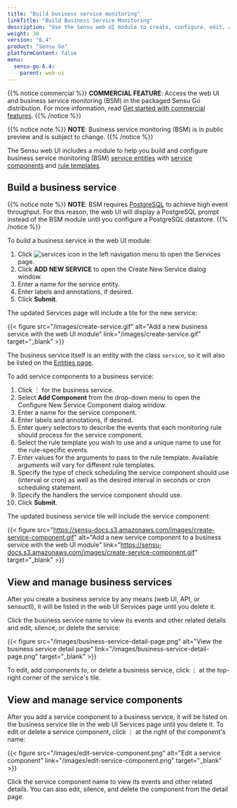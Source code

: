 ```yaml
---
title: "Build business service monitoring"
linkTitle: "Build Business Service Monitoring"
description: "Use the Sensu web UI module to create, configure, edit, and delete business service monitoring (BSM) service entities, service components, and rule templates."
weight: 30
version: "6.4"
product: "Sensu Go"
platformContent: false
menu:
  sensu-go-6.4:
    parent: web-ui
---
```


{{% notice commercial %}}
**COMMERCIAL FEATURE**: Access the web UI and business service monitoring (BSM) in the packaged Sensu Go distribution.
For more information, read [Get started with commercial features](../../commercial/).
{{% /notice %}}

{{% notice note %}}
**NOTE**: Business service monitoring (BSM) is in public preview and is subject to change.
{{% /notice %}}

The Sensu web UI includes a module to help you build and configure business service monitoring (BSM) [service entities][4] with [service components][1] and [rule templates][2].

## Build a business service

{{% notice note %}}
**NOTE**: BSM requires [PostgreSQL](../../operations/deploy-sensu/scale-event-storage/) to achieve high event throughput.
For this reason, the web UI will display a PostgreSQL prompt instead of the BSM module until you configure a PostgreSQL datastore.
{{% /notice %}}

To build a business service in the web UI module:

1. Click ![services icon](/images/web-ui-services-icon.png) in the left navigation menu to open the Services page.
2. Click **ADD NEW SERVICE** to open the Create New Service dialog window.
3. Enter a name for the service entity.
4. Enter labels and annotations, if desired.
5. Click **Submit**.

The updated Services page will include a tile for the new service:

{{< figure src="/images/create-service.gif" alt="Add a new business service with the web UI module" link="/images/create-service.gif" target="_blank" >}}

The business service itself is an entity with the class `service`, so it will also be listed on the [Entities page][3].

To add service components to a business service:

1. Click ⋮ for the business service.
2. Select **Add Component** from the drop-down menu to open the Configure New Service Component dialog window.
3. Enter a name for the service component.
4. Enter labels and annotations, if desired.
5. Enter query selectors to describe the events that each monitoring rule should process for the service component.
6. Select the rule template you wish to use and a unique name to use for the rule-specific events.
7. Enter values for the arguments to pass to the rule template.
Available arguments will vary for different rule templates.
8. Specify the type of check scheduling the service component should use (interval or cron) as well as the desired interval in seconds or cron scheduling statement.
9. Specify the handlers the service component should use.
10. Click **Submit**.

The updated business service tile will include the service component:

{{< figure src="https://sensu-docs.s3.amazonaws.com/images/create-service-component.gif" alt="Add a new service component to a business service with the web UI module" link="https://sensu-docs.s3.amazonaws.com/images/create-service-component.gif" target="_blank" >}}

## View and manage business services

After you create a business service by any means (web UI, API, or sensuctl), it will be listed in the web UI Services page until you delete it.

Click the business service name to view its events and other related details and edit, silence, or delete the service:

{{< figure src="/images/business-service-detail-page.png" alt="View the business service detail page" link="/images/business-service-detail-page.png" target="_blank" >}}

To edit, add components to, or delete a business service, click ⋮ at the top-right corner of the service's tile.

## View and manage service components

After you add a service component to a business service, it will be listed on the business service tile in the web UI Services page until you delete it.
To edit or delete a service component, click ⋮ at the right of the component's name:

{{< figure src="/images/edit-service-component.png" alt="Edit a service component" link="/images/edit-service-component.png" target="_blank" >}}

Click the service component name to view its events and other related details.
You can also edit, silence, and delete the component from the detail page.


[1]: ../../observability-pipeline/observe-schedule/service-components/
[2]: ../../observability-pipeline/observe-schedule/rule-templates/
[3]: ../view-manage-resources/#manage-entities
[4]: ../../observability-pipeline/observe-entities/#service-entities
